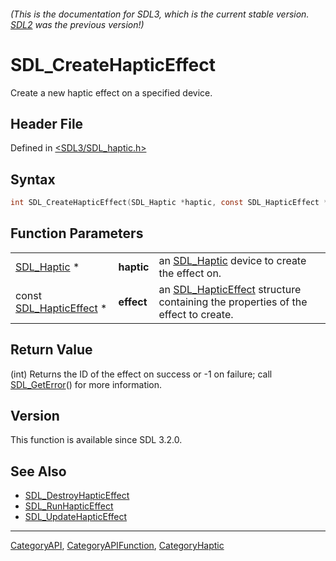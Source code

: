 ###### (This is the documentation for SDL3, which is the current stable version. [SDL2](https://wiki.libsdl.org/SDL2/) was the previous version!)
# SDL_CreateHapticEffect

Create a new haptic effect on a specified device.

## Header File

Defined in [<SDL3/SDL_haptic.h>](https://github.com/libsdl-org/SDL/blob/main/include/SDL3/SDL_haptic.h)

## Syntax

```c
int SDL_CreateHapticEffect(SDL_Haptic *haptic, const SDL_HapticEffect *effect);
```

## Function Parameters

|                                              |            |                                                                                                      |
| -------------------------------------------- | ---------- | ---------------------------------------------------------------------------------------------------- |
| [SDL_Haptic](SDL_Haptic) *                   | **haptic** | an [SDL_Haptic](SDL_Haptic) device to create the effect on.                                          |
| const [SDL_HapticEffect](SDL_HapticEffect) * | **effect** | an [SDL_HapticEffect](SDL_HapticEffect) structure containing the properties of the effect to create. |

## Return Value

(int) Returns the ID of the effect on success or -1 on failure; call
[SDL_GetError](SDL_GetError)() for more information.

## Version

This function is available since SDL 3.2.0.

## See Also

- [SDL_DestroyHapticEffect](SDL_DestroyHapticEffect)
- [SDL_RunHapticEffect](SDL_RunHapticEffect)
- [SDL_UpdateHapticEffect](SDL_UpdateHapticEffect)

----
[CategoryAPI](CategoryAPI), [CategoryAPIFunction](CategoryAPIFunction), [CategoryHaptic](CategoryHaptic)

